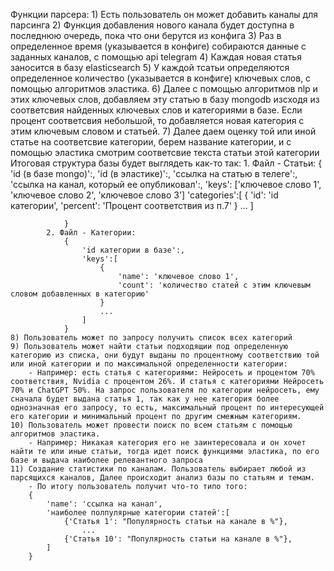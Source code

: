 Функции парсера:
    1) Есть пользователь он может добавить каналы для парсинга
    2) Функция добавления нового канала будет доступна в последнюю очередь, пока что они берутся из конфига
    3) Раз в определенное время (указывается в конфиге) собираются данные с заданных каналов, с помощью api telegram
    4) Каждая новая статья заносится в базу elasticsearch
    5) У каждой тсатьи определяются определенное количество (указывается в конфиге) ключевых слов, с помощью алгоритмов эластика.
    6) Далее с помощью алгоритмов nlp и этих ключевых слов, добавляем эту статью в базу mongodb изсходя из соответсвия найденных ключевых слов и категориями в базе. Если процент соответсвия небольшой, то добавляется новая категория с этим ключевым словом и статьей.
    7) Далее даем оценку той или иной статье на соответсвие категории, берем название категории, и с помощью эластика смотрим соответсвие текста статьи этой категории
        Итоговая структура базы будет выглядеть как-то так:
            1. Файл - Статьи:
                {
                    'id (в базе mongo)':,
                    'id (в эластике)':,
                    'ссылка на статью в телеге':,
                    'ссылка на канал, который ее опубликовал':,
                    'keys': ['ключевое слово 1', 'ключевое слово 2', 'ключевое слово 3']
                    'categories':[
                        {
                            'id': 'id категории',
                            'percent': 'Процент соответствия из п.7'
                        }
                        ... 
                    ]
                    
                }
            2. Файл - Категории:
                {
                    'id категории в базе':,
                    'keys':[
                        {
                            'name': 'ключевое слово 1',
                            'count': 'количество статей с этим ключевым словом добавленных в категорию'
                        }
                        ...
                    ]
                }
    8) Пользователь может по запросу получить список всех категорий
    9) Пользователь может найти статьи подходящии под определенную категорию из списка, они будут выданы по процентному соответствию той или иной категории и по максимальной определенности категории:
        - Например: есть статья с категориями: Нейросеть и процентом 70% соответствия, Nvidia с процентом 26%. И статья с категориями Нейросеть 70% и ChatGPT 50%. На запрос пользователя по категории нейросеть, ему сначала будет выдана статья 1, так как у нее категория более однозначная его запросу, то есть, максимальный процент по интересующей его категории и минимальный процент по другим смежным категориям.
    10) Пользователь может провести поиск по всем статьям с помощью алгоритмов эластика.        
        - Например: Никакая категория его не заинтересовала и он хочет найти те или иные статьи, тогда идет поиск функциями эластика, по его базе и выдача наиболее релевантного запроса
    11) Создание статистики по каналам. Пользователь выбирает любой из парсящихся каналов, Далее происходит анализ базы по статьям и темам.
        - По итогу пользователь получит что-то типо того: 
        {
            'name': 'ссылка на канал',
            'наиболее полпулярные категории статей':[
                {'Статья 1': "Популярность статьи на канале в %"},
                    ...
                {'Статья 10': "Популярность статьи на канале в %"},
            ]
        }

    